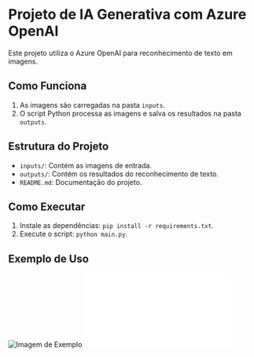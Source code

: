 # Projeto de IA Generativa com Azure OpenAI

Este projeto utiliza o Azure OpenAI para reconhecimento de texto em imagens.

## Como Funciona
1. As imagens são carregadas na pasta `inputs`.
2. O script Python processa as imagens e salva os resultados na pasta `outputs`.

## Estrutura do Projeto
- `inputs/`: Contém as imagens de entrada.
- `outputs/`: Contém os resultados do reconhecimento de texto.
- `README.md`: Documentação do projeto.

## Como Executar
1. Instale as dependências: `pip install -r requirements.txt`.
2. Execute o script: `python main.py`.

## Exemplo de Uso
![Imagem de Exemplo](inputs/exemplo.jpg)
![Resultado](outputs/resultado.txt)
